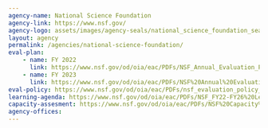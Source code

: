 ```yaml
---
agency-name: National Science Foundation
agency-link: https://www.nsf.gov/
agency-logo: assets/images/agency-seals/national_science_foundation_seal.png
layout: agency
permalink: /agencies/national-science-foundation/ 
eval-plan:
    - name: FY 2022
      link: https://www.nsf.gov/od/oia/eac/PDFs/NSF_Annual_Evaluation_Plan_FY22.pdf
    - name: FY 2023
      link: https://www.nsf.gov/od/oia/eac/PDFs/NSF%20Annual%20Evaluation%20Plan%20FY2023%20Final.pdf
eval-policy: https://www.nsf.gov/od/oia/eac/PDFs/nsf_evaluation_policy_september_2020.pdf
learning-agenda: https://www.nsf.gov/od/oia/eac/PDFs/NSF_FY22-FY26%20Learning%20Agenda%20Final.pdf
capacity-assesment: https://www.nsf.gov/od/oia/eac/PDFs/NSF%20Capacity%20Assessment%20Report%20Final%20March%202022.pdf
agency-offices:
---
```

